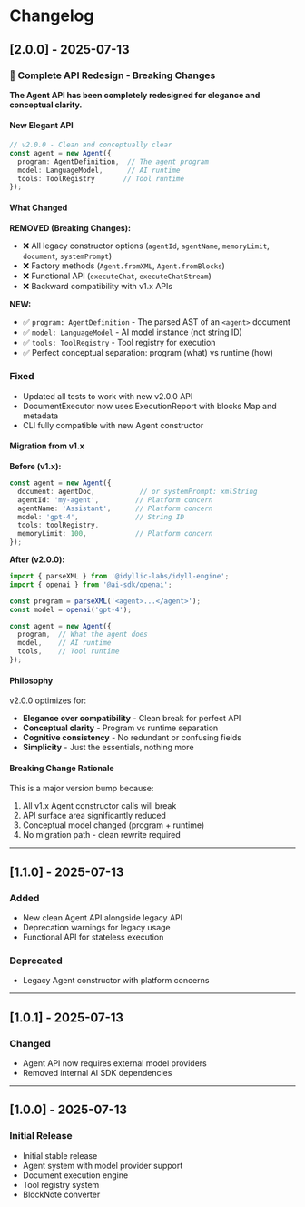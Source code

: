# Changelog

## [2.0.0] - 2025-07-13

### 🚀 Complete API Redesign - Breaking Changes

**The Agent API has been completely redesigned for elegance and conceptual clarity.**

#### New Elegant API

```typescript
// v2.0.0 - Clean and conceptually clear
const agent = new Agent({
  program: AgentDefinition,  // The agent program
  model: LanguageModel,      // AI runtime  
  tools: ToolRegistry       // Tool runtime
});
```

#### What Changed

**REMOVED (Breaking Changes):**
- ❌ All legacy constructor options (`agentId`, `agentName`, `memoryLimit`, `document`, `systemPrompt`)
- ❌ Factory methods (`Agent.fromXML`, `Agent.fromBlocks`)
- ❌ Functional API (`executeChat`, `executeChatStream`)
- ❌ Backward compatibility with v1.x APIs

**NEW:**
- ✅ `program: AgentDefinition` - The parsed AST of an `<agent>` document
- ✅ `model: LanguageModel` - AI model instance (not string ID)
- ✅ `tools: ToolRegistry` - Tool registry for execution
- ✅ Perfect conceptual separation: program (what) vs runtime (how)

### Fixed

- Updated all tests to work with new v2.0.0 API
- DocumentExecutor now uses ExecutionReport with blocks Map and metadata
- CLI fully compatible with new Agent constructor

#### Migration from v1.x

**Before (v1.x):**

```typescript
const agent = new Agent({
  document: agentDoc,           // or systemPrompt: xmlString
  agentId: 'my-agent',         // Platform concern
  agentName: 'Assistant',      // Platform concern  
  model: 'gpt-4',              // String ID
  tools: toolRegistry,
  memoryLimit: 100,            // Platform concern
});
```

**After (v2.0.0):**

```typescript
import { parseXML } from '@idyllic-labs/idyll-engine';
import { openai } from '@ai-sdk/openai';

const program = parseXML('<agent>...</agent>');
const model = openai('gpt-4');

const agent = new Agent({
  program,  // What the agent does
  model,    // AI runtime
  tools,    // Tool runtime
});
```

#### Philosophy

v2.0.0 optimizes for:

- **Elegance over compatibility** - Clean break for perfect API
- **Conceptual clarity** - Program vs runtime separation
- **Cognitive consistency** - No redundant or confusing fields
- **Simplicity** - Just the essentials, nothing more

#### Breaking Change Rationale

This is a major version bump because:

1. All v1.x Agent constructor calls will break
2. API surface area significantly reduced
3. Conceptual model changed (program + runtime)
4. No migration path - clean rewrite required

---

## [1.1.0] - 2025-07-13

### Added

- New clean Agent API alongside legacy API
- Deprecation warnings for legacy usage
- Functional API for stateless execution

### Deprecated

- Legacy Agent constructor with platform concerns

---

## [1.0.1] - 2025-07-13

### Changed

- Agent API now requires external model providers
- Removed internal AI SDK dependencies

---

## [1.0.0] - 2025-07-13

### Initial Release

- Initial stable release
- Agent system with model provider support
- Document execution engine
- Tool registry system
- BlockNote converter